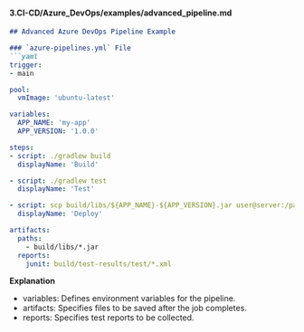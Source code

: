 
#### 3.CI-CD/Azure_DevOps/examples/advanced_pipeline.md

```md
## Advanced Azure DevOps Pipeline Example

### `azure-pipelines.yml` File
```yaml
trigger:
- main

pool:
  vmImage: 'ubuntu-latest'

variables:
  APP_NAME: 'my-app'
  APP_VERSION: '1.0.0'

steps:
- script: ./gradlew build
  displayName: 'Build'

- script: ./gradlew test
  displayName: 'Test'

- script: scp build/libs/${APP_NAME}-${APP_VERSION}.jar user@server:/path/to/deploy
  displayName: 'Deploy'

artifacts:
  paths:
    - build/libs/*.jar
  reports:
    junit: build/test-results/test/*.xml

```

**Explanation**
- variables: Defines environment variables for the pipeline.
- artifacts: Specifies files to be saved after the job completes.
- reports: Specifies test reports to be collected.
